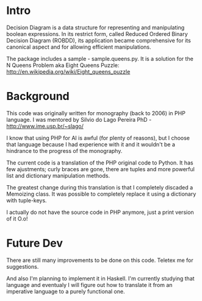 Intro
=====

Decision Diagram is a data structure for representing and manipulating boolean expressions. 
In its restrict form, called Reduced Ordered Binary Decision Diagram (ROBDD),
its application became comprehensive for its canonical aspect and for allowing efficient manipulations.

The package includes a sample - sample.queens.py. It is a solution for the N Queens Problem aka Eight Queens Puzzle:
http://en.wikipedia.org/wiki/Eight_queens_puzzle


Background
==========

This code was originally written for monography (back to 2006) in PHP language. I
was mentored by Silvio do Lago Pereira PhD - http://www.ime.usp.br/~slago/

I know that using PHP for AI is awful (for plenty of reasons), 
but I choose that language because I had experience with it and it wouldn't be a 
hindrance to the progress of the monography.

The current code is a translation of the PHP original code to Python. It has few ajustments; 
curly braces are gone, there are tuples and more powerful list and dictionary manipulation methods.

The greatest change during this translation is that I completely discaded a Memoizing class. 
It was possible to completely replace it using a dictionary with tuple-keys.

I actually do not have the source code in PHP anymore, just a print version of it O.o!


Future Dev
==========

There are still many improvements to be done on this code. Teletex me for suggestions.

And also I'm planning to implement it in Haskell. I'm currently studying that language and
eventualy I will figure out how to translate it from an imperative language to a purely functional one.

